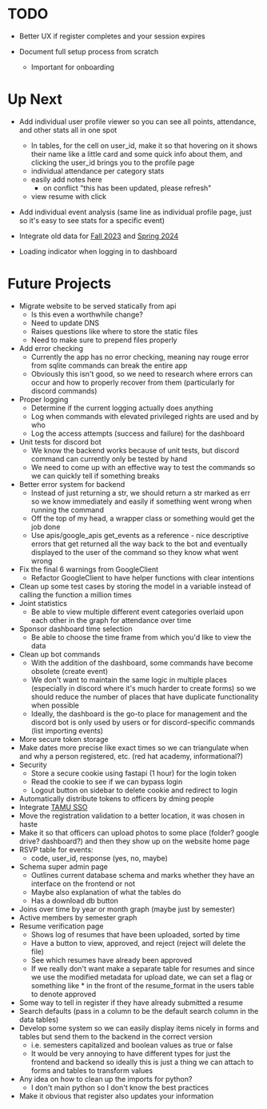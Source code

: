 # TODO

-   Better UX if register completes and your session expires

-   Document full setup process from scratch

    -   Important for onboarding

# Up Next

-   Add individual user profile viewer so you can see all points, attendance, and other stats all in one spot

    -   In tables, for the cell on user_id, make it so that hovering on it shows their name like a little card and some quick info about them, and clicking the user_id brings you to the profile page
    -   individual attendance per category stats
    -   easily add notes here
        -   on conflict "this has been updated, please refresh"
    -   view resume with click

-   Add individual event analysis (same line as individual profile page, just so it's easy to see stats for a specific event)

-   Integrate old data for [Fall 2023](https://drive.google.com/drive/u/1/folders/1OcKWpQhGeNXsxUbvmfBrgTJcGy5fYCvH) and [Spring 2024](https://drive.google.com/drive/u/1/folders/1J-eDLJycZk1csvFQt2TjY9m5mAFsEN1-)

-   Loading indicator when logging in to dashboard

# Future Projects

-   Migrate website to be served statically from api
    -   Is this even a worthwhile change?
    -   Need to update DNS
    -   Raises questions like where to store the static files
    -   Need to make sure to prepend files properly
-   Add error checking
    -   Currently the app has no error checking, meaning nay rouge error from sqlite commands can break the entire app
    -   Obviously this isn't good, so we need to research where errors can occur and how to properly recover from them (particularly for discord commands)
-   Proper logging
    -   Determine if the current logging actually does anything
    -   Log when commands with elevated privileged rights are used and by who
    -   Log the access attempts (success and failure) for the dashboard
-   Unit tests for discord bot
    -   We know the backend works because of unit tests, but discord command can currently only be tested by hand
    -   We need to come up with an effective way to test the commands so we can quickly tell if something breaks
-   Better error system for backend
    -   Instead of just returning a str, we should return a str marked as err so we know immediately and easily if something went wrong when running the command
    -   Off the top of my head, a wrapper class or something would get the job done
    -   Use apis/google_apis get_events as a reference - nice descriptive errors that get returned all the way back to the bot and eventually displayed to the user of the command so they know what went wrong
-   Fix the final 6 warnings from GoogleClient
    -   Refactor GoogleClient to have helper functions with clear intentions
-   Clean up some test cases by storing the model in a variable instead of calling the function a million times
-   Joint statistics
    -   Be able to view multiple different event categories overlaid upon each other in the graph for attendance over time
-   Sponsor dashboard time selection
    -   Be able to choose the time frame from which you'd like to view the data
-   Clean up bot commands
    -   With the addition of the dashboard, some commands have become obsolete (create event)
    -   We don't want to maintain the same logic in multiple places (especially in discord where it's much harder to create forms) so we should reduce the number of places that have duplicate functionality when possible
    -   Ideally, the dashboard is the go-to place for management and the discord bot is only used by users or for discord-specific commands (list importing events)
-   More secure token storage
-   Make dates more precise like exact times so we can triangulate when and why a person registered, etc. (red hat academy, informational?)
-   Security
    -   Store a secure cookie using fastapi (1 hour) for the login token
    -   Read the cookie to see if we can bypass login
    -   Logout button on sidebar to delete cookie and redirect to login
-   Automatically distribute tokens to officers by dming people
-   Integrate [TAMU SSO](https://it.tamu.edu/services/accounts-and-id-management/authentication-authorization/netid-integration/)
-   Move the registration validation to a better location, it was chosen in haste
-   Make it so that officers can upload photos to some place (folder? google drive? dashboard?) and then they show up on the website home page
-   RSVP table for events:
    -   code, user_id, response (yes, no, maybe)
-   Schema super admin page
    -   Outlines current database schema and marks whether they have an interface on the frontend or not
    -   Maybe also explanation of what the tables do
    -   Has a download db button
-   Joins over time by year or month graph (maybe just by semester)
-   Active members by semester graph
-   Resume verification page
    -   Shows log of resumes that have been uploaded, sorted by time
    -   Have a button to view, approved, and reject (reject will delete the file)
    -   See which resumes have already been approved
    -   If we really don't want make a separate table for resumes and since we use the modified metadata for upload date, we can set a flag or something like \* in the front of the resume_format in the users table to denote approved
-   Some way to tell in register if they have already submitted a resume
-   Search defaults (pass in a column to be the default search column in the data tables)
-   Develop some system so we can easily display items nicely in forms and tables but send them to the backend in the correct version
    -   i.e. semesters capitalized and boolean values as true or false
    -   It would be very annoying to have different types for just the frontend and backend so ideally this is just a thing we can attach to forms and tables to transform values
-   Any idea on how to clean up the imports for python?
    -   I don't main python so I don't know the best practices
-   Make it obvious that register also updates your information
